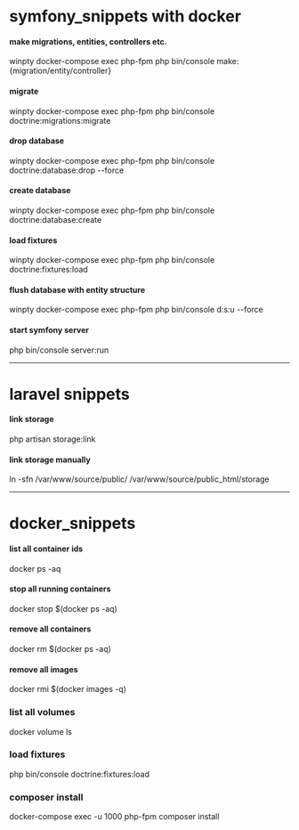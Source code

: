 # symfony_snippets with docker

#### make migrations, entities, controllers etc.

winpty docker-compose exec php-fpm php bin/console make:{migration/entity/controller}

#### migrate

winpty docker-compose exec php-fpm php bin/console doctrine:migrations:migrate

#### drop database

winpty docker-compose exec php-fpm php bin/console doctrine:database:drop --force

#### create database

winpty docker-compose exec php-fpm php bin/console doctrine:database:create

#### load fixtures

winpty docker-compose exec php-fpm php bin/console doctrine:fixtures:load

#### flush database with entity structure

winpty docker-compose exec php-fpm php bin/console d:s:u --force

#### start symfony server

php bin/console server:run


________________________________________________________________________________________________________________________________

# laravel snippets

#### link storage
php artisan storage:link

#### link storage manually
ln -sfn /var/www/source/public/ /var/www/source/public_html/storage

___________________________________________________________________________________________________________________________________


# docker_snippets

#### list all container ids

docker ps -aq

#### stop all running containers

docker stop $(docker ps -aq)

#### remove all containers

docker rm $(docker ps -aq)

#### remove all images

docker rmi $(docker images -q)

### list all volumes
docker volume ls

### load fixtures
php bin/console doctrine:fixtures:load

### composer install
docker-compose exec -u 1000 php-fpm composer install

